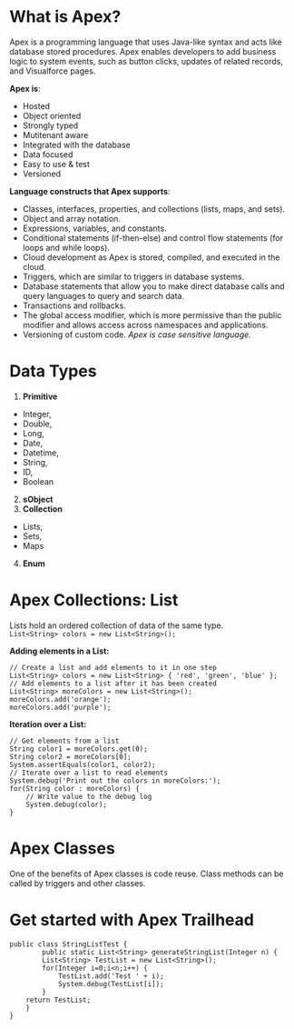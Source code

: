 # What is Apex?
Apex is a programming language that uses Java-like syntax and acts like database stored procedures. Apex enables developers to add business logic to system events, such as button clicks, updates of related records, and Visualforce pages.

**Apex is**:
- Hosted
- Object oriented 
- Strongly typed
- Mutitenant aware
- Integrated with the database
- Data focused
- Easy to use & test
- Versioned

**Language constructs that Apex supports**:
- Classes, interfaces, properties, and collections (lists, maps, and sets).
- Object and array notation.
- Expressions, variables, and constants.
- Conditional statements (if-then-else) and control flow statements (for loops and while loops).
- Cloud development as Apex is stored, compiled, and executed in the cloud.
- Triggers, which are similar to triggers in database systems.
- Database statements that allow you to make direct database calls and query languages to query and search data.
- Transactions and rollbacks.
- The global access modifier, which is more permissive than the public modifier and allows access across namespaces and applications.
- Versioning of custom code.
*Apex is case sensitive language.*

# Data Types
1. **Primitive**
- Integer, 
- Double, 
- Long, 
- Date, 
- Datetime, 
- String, 
- ID, 
- Boolean
2. **sObject**
3. **Collection**
- Lists,
- Sets,
- Maps
4. **Enum**

# Apex Collections: List
Lists hold an ordered collection of data of the same type.<br>
```List<String> colors = new List<String>();```

**Adding elements in a List:**

```
// Create a list and add elements to it in one step
List<String> colors = new List<String> { 'red', 'green', 'blue' };
// Add elements to a list after it has been created
List<String> moreColors = new List<String>();
moreColors.add('orange');
moreColors.add('purple');
```

**Iteration over a List:**
```
// Get elements from a list
String color1 = moreColors.get(0);
String color2 = moreColors[0];
System.assertEquals(color1, color2);
// Iterate over a list to read elements
System.debug('Print out the colors in moreColors:');
for(String color : moreColors) {
    // Write value to the debug log
    System.debug(color);
}
```

# Apex Classes
One of the benefits of Apex classes is code reuse. Class methods can be called by triggers and other classes.

# Get started with Apex Trailhead
```
public class StringListTest {
        public static List<String> generateStringList(Integer n) {
        List<String> TestList = new List<String>();
        for(Integer i=0;i<n;i++) {
            TestList.add('Test ' + i);
            System.debug(TestList[i]);
        }
    return TestList;
    }
}
```